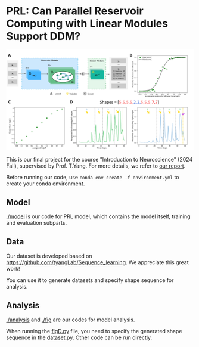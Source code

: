 # PRL: Can Parallel Reservoir Computing with Linear Modules Support DDM?

![overview](/fig/overview.png)

This is our final project for the course "Introduction to Neuroscience" (2024 Fall), supervised by Prof. T.Yang. For more details, we refer to [our report](/PRL.pdf).

Before running our code, use `conda env create -f environment.yml` to create your conda environment.

## Model

[./model](/model) is our code for PRL model, which contains the model itself, training and evaluation subparts.

## Data

Our dataset is developed based on https://github.com/tyangLab/Sequence_learning. We appreciate this great work! 

You can use it to generate datasets and specify shape sequence for analysis.

## Analysis

[./analysis](/analysis) and [./fig](/fig) are our codes for model analysis. 

When running the [figD.py](/fig/figD.py) file, you need to specify the generated shape sequence in the [dataset.py](/data/dataset.py). Other code can be run directly.
